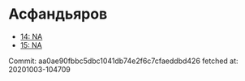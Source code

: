 # Асфандьяров
- [14: NA](14.md)
- [15: NA](15.md)

Commit: aa0ae90fbbc5dbc1041db74e2f6c7cfaeddbd426
 fetched at: 20201003-104709
